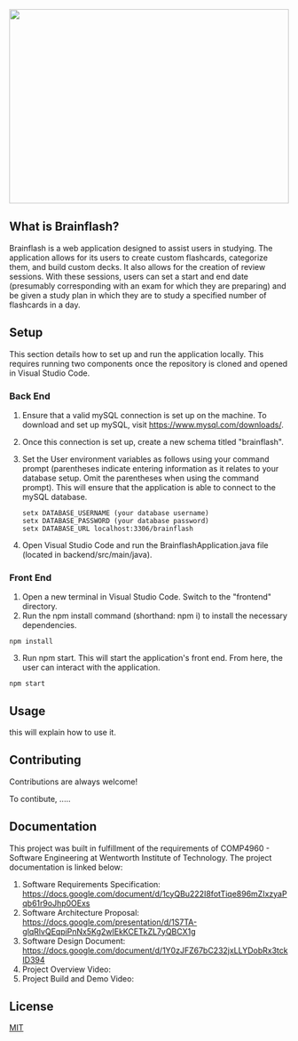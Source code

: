 <img src="https://i.ibb.co/sF3Wjg3/bf.jpg" width="100%" height="350" />

## What is Brainflash?

Brainflash is a web application designed to assist users in studying. The application allows for its users to create custom flashcards, categorize them, and build custom decks. It also allows for the creation of review sessions. With these sessions, users can set a start and end date (presumably corresponding with an exam for which they are preparing) and be given a study plan in which they are to study a specified number of flashcards in a day. 

## Setup

This section details how to set up and run the application locally. This requires running two components once the repository is cloned and opened in Visual Studio Code.

### Back End

1. Ensure that a valid mySQL connection is set up on the machine. To download and set up mySQL, visit https://www.mysql.com/downloads/.
2. Once this connection is set up, create a new schema titled "brainflash".
3. Set the User environment variables as follows using your command prompt (parentheses indicate entering information as it relates to your database setup. Omit the parentheses when using the command prompt). This will ensure that the application is able to connect to the mySQL database.
   
     ```
     setx DATABASE_USERNAME (your database username)
     setx DATABASE_PASSWORD (your database password)
     setx DATABASE_URL localhost:3306/brainflash
     ```
5. Open Visual Studio Code and run the BrainflashApplication.java file (located in backend/src/main/java).

### Front End

1. Open a new terminal in Visual Studio Code. Switch to the "frontend" directory.
2. Run the npm install command (shorthand: npm i) to install the necessary dependencies.

```
npm install
```

3. Run npm start. This will start the application's front end. From here, the user can interact with the application.

```
npm start
```

## Usage

this will explain how to use it. 

## Contributing

Contributions are always welcome!

To contibute, .....

## Documentation

This project was built in fulfillment of the requirements of COMP4960 - Software Engineering at Wentworth Institute of Technology. The project documentation is linked below:

1. Software Requirements Specification: https://docs.google.com/document/d/1cyQBu222I8fotTiqe896mZIxzyaPqb61r9oJhp0OExs
2. Software Architecture Proposal: https://docs.google.com/presentation/d/1S7TA-glqRlvQEqpiPnNx5Kg2wIEkKCETkZL7yQBCX1g
3. Software Design Document: https://docs.google.com/document/d/1Y0zJFZ67bC232jxLLYDobRx3tckID394
4. Project Overview Video:
5. Project Build and Demo Video:

## License

[MIT](https://choosealicense.com/licenses/mit/)

